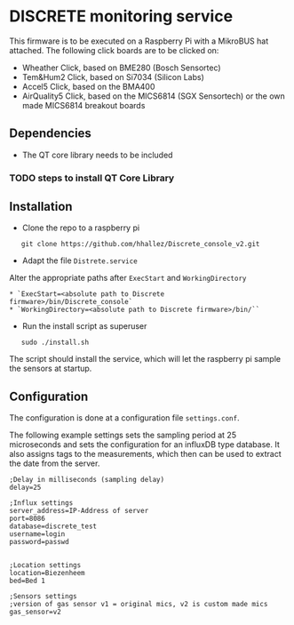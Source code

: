 # DISCRETE monitoring service

This firmware is to be executed on a Raspberry Pi with a MikroBUS hat attached.
The following click boards are to be clicked on:

* Wheather Click, based on BME280 (Bosch Sensortec)
* Tem&Hum2 Click, based on Si7034 (Silicon Labs)
* Accel5 Click, based on the BMA400
* AirQuality5 Click, based on the MICS6814 (SGX Sensortech) or the own made MICS6814 breakout boards


## Dependencies

* The QT core library needs to be included

### TODO steps to install QT Core Library

## Installation

* Clone the repo to a raspberry pi

```
   git clone https://github.com/hhallez/Discrete_console_v2.git
```

* Adapt the file `Distrete.service`

Alter the appropriate paths after `ExecStart` and `WorkingDirectory`

    * `ExecStart=<absolute path to Discrete firmware>/bin/Discrete_console`
    * `WorkingDirectory=<absolute path to Discrete firmware>/bin/``

* Run the install script as superuser

```
   sudo ./install.sh
```

The script should install the service, which will let the raspberry pi sample the sensors at startup.


## Configuration

The configuration is done at a configuration file `settings.conf`.

The following example settings sets the sampling period at 25 microseconds and sets the configuration for an influxDB type database.  It also assigns tags to the measurements, which then can be used to extract the date from the server.

```
;Delay in milliseconds (sampling delay)
delay=25

;Influx settings
server_address=IP-Address of server
port=8086
database=discrete_test
username=login
password=passwd


;Location settings
location=Biezenheem
bed=Bed 1

;Sensors settings
;version of gas sensor v1 = original mics, v2 is custom made mics
gas_sensor=v2
```
